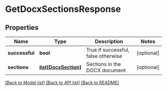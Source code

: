 # GetDocxSectionsResponse

## Properties
Name | Type | Description | Notes
------------ | ------------- | ------------- | -------------
**successful** | **bool** | True if successful, false otherwise | [optional] 
**sections** | [**list[DocxSection]**](DocxSection.md) | Sections in the DOCX document | [optional] 

[[Back to Model list]](../README.md#documentation-for-models) [[Back to API list]](../README.md#documentation-for-api-endpoints) [[Back to README]](../README.md)


